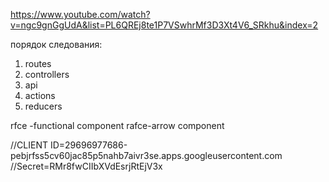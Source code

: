 https://www.youtube.com/watch?v=ngc9gnGgUdA&list=PL6QREj8te1P7VSwhrMf3D3Xt4V6_SRkhu&index=2

порядок следования:
1. routes
2. controllers
3. api
4. actions
5. reducers

rfce -functional component
rafce-arrow component

//CLIENT ID=29696977686-pebjrfss5cv60jac85p5nahb7aivr3se.apps.googleusercontent.com
//Secret=RMr8fwCIIbXVdEsrjRtEjV3x